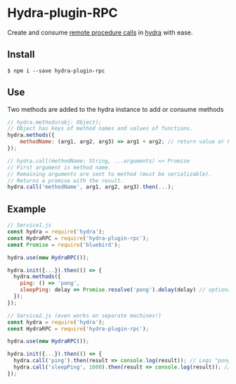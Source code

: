 # Hydra-plugin-RPC
Create and consume [remote procedure calls](https://en.wikipedia.org/wiki/Remote_procedure_call) in [hydra](https://github.com/flywheelsports/hydra) with ease.

## Install
```shell
$ npm i --save hydra-plugin-rpc
```
## Use
Two methods are added to the hydra instance to add or consume methods
```javascript
// hydra.methods(obj: Object);
// Object has keys of method names and values of functions.
hydra.methods({
    methodName: (arg1, arg2, arg3) => arg1 + arg2; // return value or Promise
});
```

```javascript
// hydra.call(methodName: String, ...arguments) => Promise
// First argument is method name.
// Remaining arguments are sent to method (must be serializable).
// Returns a promise with the result.
hydra.call('methodName', arg1, arg2, arg3).then(...);
```

## Example
```javascript
// Service1.js
const hydra = require('hydra');
const HydraRPC = require('hydra-plugin-rpc');
const Promise = require('bluebird');

hydra.use(new HydraRPC());

hydra.init({...}).then(() => {
  hydra.methods({
    ping: () => 'pong',
    sleepPing: delay => Promise.resolve('pong').delay(delay) // optionally return promises
  });
});
```

```javascript
// Service2.js (even works on separate machines!)
const hydra = require('hydra');
const HydraRPC = require('hydra-plugin-rpc');

hydra.use(new HydraRPC());

hydra.init({...}).then(() => {
  hydra.call('ping').then(result => console.log(result)); // Logs "pong"!
  hydra.call('sleepPing', 1000).then(result => console.log(result)); // Result comes back after 1000 ms!
});
```